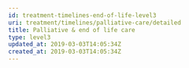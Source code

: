 ```yaml
---
id: treatment-timelines-end-of-life-level3
uri: treatment/timelines/palliative-care/detailed
title: Palliative & end of life care
type: level3
updated_at: 2019-03-03T14:05:34Z
created_at: 2019-03-03T14:05:34Z
---
```


